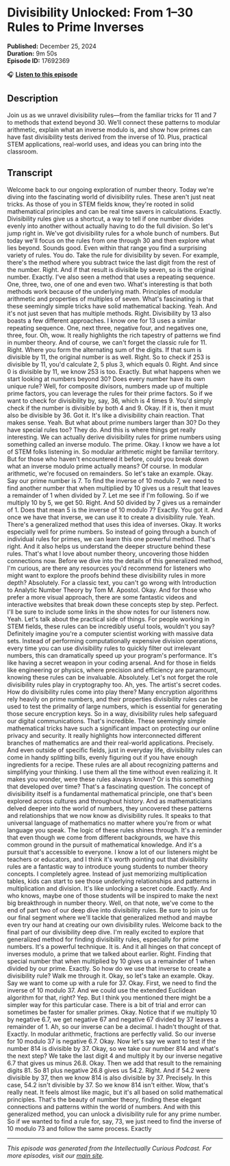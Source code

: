 # Divisibility Unlocked: From 1–30 Rules to Prime Inverses

**Published:** December 25, 2024  
**Duration:** 9m 50s  
**Episode ID:** 17692369

🎧 **[Listen to this episode](https://intellectuallycurious.buzzsprout.com/2529712/episodes/17692369-divisibility-unlocked-from-1–30-rules-to-prime-inverses)**

## Description

Join us as we unravel divisibility rules—from the familiar tricks for 11 and 7 to methods that extend beyond 30. We’ll connect these patterns to modular arithmetic, explain what an inverse modulo is, and show how primes can have fast divisibility tests derived from the inverse of 10. Plus, practical STEM applications, real-world uses, and ideas you can bring into the classroom.

## Transcript

Welcome back to our ongoing exploration of number theory. Today we're diving into the fascinating world of divisibility rules. These aren't just neat tricks. As those of you in STEM fields know, they're rooted in solid mathematical principles and can be real time savers in calculations. Exactly. Divisibility rules give us a shortcut, a way to tell if one number divides evenly into another without actually having to do the full division. So let's jump right in. We've got divisibility rules for a whole bunch of numbers. But today we'll focus on the rules from one through 30 and then explore what lies beyond. Sounds good. Even within that range you find a surprising variety of rules. You do. Take the rule for divisibility by seven. For example, there's the method where you subtract twice the last digit from the rest of the number. Right. And if that result is divisible by seven, so is the original number. Exactly. I've also seen a method that uses a repeating sequence. One, three, two, one of one and even two. What's interesting is that both methods work because of the underlying math. Principles of modular arithmetic and properties of multiples of seven. What's fascinating is that these seemingly simple tricks have solid mathematical backing. Yeah. And it's not just seven that has multiple methods. Right. Divisibility by 13 also boasts a few different approaches. I know one for 13 uses a similar repeating sequence. One, next three, negative four, and negatives one, three, four. Oh, wow. It really highlights the rich tapestry of patterns we find in number theory. And of course, we can't forget the classic rule for 11. Right. Where you form the alternating sum of the digits. If that sum is divisible by 11, the original number is as well. Right. So to check if 253 is divisible by 11, you'd calculate 2, 5 plus 3, which equals 0. Right. And since 0 is divisible by 11, we know 253 is too. Exactly. But what happens when we start looking at numbers beyond 30? Does every number have its own unique rule? Well, for composite divisors, numbers made up of multiple prime factors, you can leverage the rules for their prime factors. So if we want to check for divisibility by, say, 36, which is 4 times 9. You'd simply check if the number is divisible by both 4 and 9. Okay. If it is, then it must also be divisible by 36. Got it. It's like a divisibility chain reaction. That makes sense. Yeah. But what about prime numbers larger than 30? Do they have special rules too? They do. And this is where things get really interesting. We can actually derive divisibility rules for prime numbers using something called an inverse modulo. The prime. Okay. I know we have a lot of STEM folks listening in. So modular arithmetic might be familiar territory. But for those who haven't encountered it before, could you break down what an inverse modulo prime actually means? Of course. In modular arithmetic, we're focused on remainders. So let's take an example. Okay. Say our prime number is 7. To find the inverse of 10 modulo 7, we need to find another number that when multiplied by 10 gives us a result that leaves a remainder of 1 when divided by 7. Let me see if I'm following. So if we multiply 10 by 5, we get 50. Right. And 50 divided by 7 gives us a remainder of 1. Does that mean 5 is the inverse of 10 modulo 7? Exactly. You got it. And once we have that inverse, we can use it to create a divisibility rule. Yeah. There's a generalized method that uses this idea of inverses. Okay. It works especially well for prime numbers. So instead of going through a bunch of individual rules for primes, we can learn this one powerful method. That's right. And it also helps us understand the deeper structure behind these rules. That's what I love about number theory, uncovering those hidden connections now. Before we dive into the details of this generalized method, I'm curious, are there any resources you'd recommend for listeners who might want to explore the proofs behind these divisibility rules in more depth? Absolutely. For a classic text, you can't go wrong with Introduction to Analytic Number Theory by Tom M. Apostol. Okay. And for those who prefer a more visual approach, there are some fantastic videos and interactive websites that break down these concepts step by step. Perfect. I'll be sure to include some links in the show notes for our listeners now. Yeah. Let's talk about the practical side of things. For people working in STEM fields, these rules can be incredibly useful tools, wouldn't you say? Definitely imagine you're a computer scientist working with massive data sets. Instead of performing computationally expensive division operations, every time you can use divisibility rules to quickly filter out irrelevant numbers, this can dramatically speed up your program's performance. It's like having a secret weapon in your coding arsenal. And for those in fields like engineering or physics, where precision and efficiency are paramount, knowing these rules can be invaluable. Absolutely. Let's not forget the role divisibility rules play in cryptography too. Ah, yes. The artist's secret codes. How do divisibility rules come into play there? Many encryption algorithms rely heavily on prime numbers, and their properties divisibility rules can be used to test the primality of large numbers, which is essential for generating those secure encryption keys. So in a way, divisibility rules help safeguard our digital communications. That's incredible. These seemingly simple mathematical tricks have such a significant impact on protecting our online privacy and security. It really highlights how interconnected different branches of mathematics are and their real-world applications. Precisely. And even outside of specific fields, just in everyday life, divisibility rules can come in handy splitting bills, evenly figuring out if you have enough ingredients for a recipe. These rules are all about recognizing patterns and simplifying your thinking. I use them all the time without even realizing it. It makes you wonder, were these rules always known? Or is this something that developed over time? That's a fascinating question. The concept of divisibility itself is a fundamental mathematical principle, one that's been explored across cultures and throughout history. And as mathematicians delved deeper into the world of numbers, they uncovered these patterns and relationships that we now know as divisibility rules. It speaks to that universal language of mathematics no matter where you're from or what language you speak. The logic of these rules shines through. It's a reminder that even though we come from different backgrounds, we have this common ground in the pursuit of mathematical knowledge. And it's a pursuit that's accessible to everyone. I know a lot of our listeners might be teachers or educators, and I think it's worth pointing out that divisibility rules are a fantastic way to introduce young students to number theory concepts. I completely agree. Instead of just memorizing multiplication tables, kids can start to see those underlying relationships and patterns in multiplication and division. It's like unlocking a secret code. Exactly. And who knows, maybe one of those students will be inspired to make the next big breakthrough in number theory. Well, on that note, we've come to the end of part two of our deep dive into divisibility rules. Be sure to join us for our final segment where we'll tackle that generalized method and maybe even try our hand at creating our own divisibility rules. Welcome back to the final part of our divisibility deep dive. I'm really excited to explore that generalized method for finding divisibility rules, especially for prime numbers. It's a powerful technique. It is. And it all hinges on that concept of inverses modulo, a prime that we talked about earlier. Right. Finding that special number that when multiplied by 10 gives us a remainder of 1 when divided by our prime. Exactly. So how do we use that inverse to create a divisibility rule? Walk me through it. Okay, so let's take an example. Okay. Say we want to come up with a rule for 37. Okay. First, we need to find the inverse of 10 modulo 37. And we could use the extended Euclidean algorithm for that, right? Yep. But I think you mentioned there might be a simpler way for this particular case. There is a bit of trial and error can sometimes be faster for smaller primes. Okay. Notice that if we multiply 10 by negative 6.7, we get negative 67 and negative 67 divided by 37 leaves a remainder of 1. Ah, so our inverse can be a decimal. I hadn't thought of that. Exactly. In modular arithmetic, fractions are perfectly valid. So our inverse for 10 modulo 37 is negative 6.7. Okay. Now let's say we want to test if the number 814 is divisible by 37. Okay, so we take our number 814 and what's the next step? We take the last digit 4 and multiply it by our inverse negative 6.7 that gives us minus 26.8. Okay. Then we add that result to the remaining digits 81. So 81 plus negative 26.8 gives us 54.2. Right. And if 54.2 were divisible by 37, then we know 814 is also divisible by 37. Precisely. In this case, 54.2 isn't divisible by 37. So we know 814 isn't either. Wow, that's really neat. It feels almost like magic, but it's all based on solid mathematical principles. That's the beauty of number theory, finding these elegant connections and patterns within the world of numbers. And with this generalized method, you can unlock a divisibility rule for any prime number. So if we wanted to find a rule for, say, 73, we just need to find the inverse of 10 modulo 73 and follow the same process. Exactly

---
*This episode was generated from the Intellectually Curious Podcast. For more episodes, visit our [main site](https://intellectuallycurious.buzzsprout.com).*
